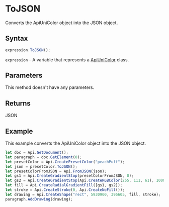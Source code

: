 # ToJSON

Converts the ApiUniColor object into the JSON object.

## Syntax

```javascript
expression.ToJSON();
```

`expression` - A variable that represents a [ApiUniColor](../ApiUniColor.md) class.

## Parameters

This method doesn't have any parameters.

## Returns

JSON

## Example

This example converts the ApiUniColor object into the JSON object.

```javascript editor-docx
let doc = Api.GetDocument();
let paragraph = doc.GetElement(0);
let presetColor = Api.CreatePresetColor("peachPuff");
let json = presetColor.ToJSON();
let presetColorFromJSON = Api.FromJSON(json);
let gs1 = Api.CreateGradientStop(presetColorFromJSON, 0);
let gs2 = Api.CreateGradientStop(Api.CreateRGBColor(255, 111, 61), 100000);
let fill = Api.CreateRadialGradientFill([gs1, gs2]);
let stroke = Api.CreateStroke(0, Api.CreateNoFill());
let drawing = Api.CreateShape("rect", 5930900, 395605, fill, stroke);
paragraph.AddDrawing(drawing);
```
